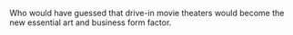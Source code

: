Who would have guessed that drive-in movie theaters would become the new essential art and business form factor. 
